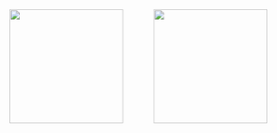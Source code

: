 <div align="center"><img align="left" height=200" src="https://github-readme-stats.vercel.app/api?username=leticiabeluzi&theme=dark&show_icons=true" /><img height="200" src="https://github-readme-stats.vercel.app/api/top-langs/?username=leticiabeluzi&theme=dark" /></div>

